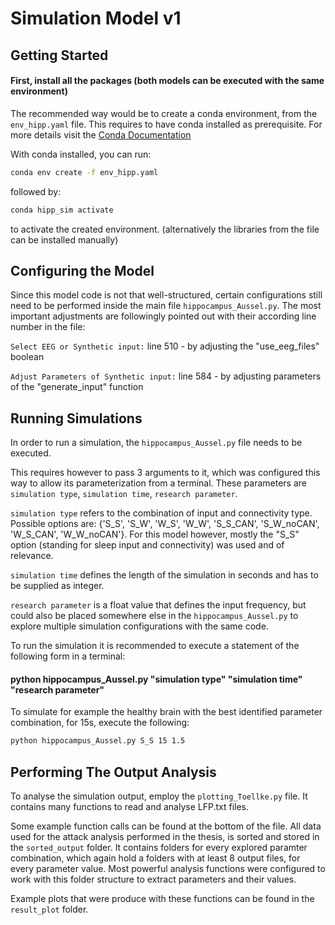 # Simulation Model v1
## Getting Started

#### First, install all the packages (both models can be executed with the same environment)
The recommended way would be to create a conda environment, from the `env_hipp.yaml` file. This requires to have conda installed as prerequisite. For more details visit the [Conda Documentation](https://conda.io/projects/conda/en/latest/user-guide/install/index.html)

With conda installed, you can run:

```bash
conda env create -f env_hipp.yaml
```

followed by:

```bash
conda hipp_sim activate
```
to activate the created environment.
(alternatively the libraries from the file can be installed manually)

## Configuring the Model
Since this model code is not that well-structured, certain configurations still need to be performed inside the main file `hippocampus_Aussel.py`. The most important adjustments are followingly pointed out with their according line number in the file:

`Select EEG or Synthetic input:` line 510 - by adjusting the "use_eeg_files" boolean

`Adjust Parameters of Synthetic input:` line 584 - by adjusting parameters of the "generate_input" function


## Running Simulations
In order to run a simulation, the `hippocampus_Aussel.py` file needs to be executed.

This requires however to pass 3 arguments to it, which was configured this way to allow its parameterization from a terminal. These parameters are `simulation type`, `simulation time`, `research parameter`.

`simulation type` refers to the combination of input and connectivity type. Possible options are: {'S_S', 'S_W', 'W_S', 'W_W', 'S_S_CAN', 'S_W_noCAN', 'W_S_CAN', 'W_W_noCAN'}. For this model however, mostly the "S_S" option (standing for sleep input and connectivity) was used and of relevance.

`simulation time` defines the length of the simulation in seconds and has to be supplied as integer.

`research parameter` is a float value that defines the input frequency, but could also be placed somewhere else in the `hippocampus_Aussel.py` to explore multiple simulation configurations with the same code.

To run the simulation it is recommended to execute a statement of the following form in a terminal:

#### python hippocampus_Aussel.py "simulation type" "simulation time" "research parameter"
To simulate for example the healthy brain with the best identified parameter combination, for 15s, execute the following:
```bash
python hippocampus_Aussel.py S_S 15 1.5
```

## Performing The Output Analysis
To analyse the simulation output, employ the `plotting_Toellke.py` file. It contains many functions to read and analyse LFP.txt files.

Some example function calls can be found at the bottom of the file. All data used for the attack analysis performed in the thesis, is sorted and stored in the `sorted_output` folder. It contains folders for every explored paramter combination, which again hold a folders with at least 8 output files, for every parameter value.
Most powerful analysis functions were configured to work with this folder structure to extract parameters and their values.

Example plots that were produce with these functions can be found in the `result_plot` folder.


